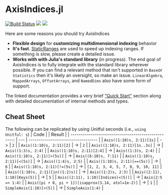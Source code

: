 # AxisIndices.jl

[![Build Status](https://travis-ci.com/Tokazama/AxisIndices.jl.svg?branch=master)](https://travis-ci.com/Tokazama/AxisIndices.jl) [![](https://img.shields.io/badge/docs-stable-blue.svg)](https://Tokazama.github.io/AxisIndices.jl/stable) [![](https://img.shields.io/badge/docs-dev-blue.svg)](https://Tokazama.github.io/AxisIndices.jl/dev)

Here are some reasons you should try AxisIndices
* **Flexible design** for **customizing multidimensional indexing** behavior
* **It's fast**. [StaticRanges](https://github.com/Tokazama/StaticRanges.jl) are used to speed up indexing ranges. If something is slow, please create a detailed issue.
* **Works with with Julia's standard library** (in progress). The end goal of AxisIndices is to fully integrate with the standard library wherever possible. If you can find a relevant method that isn't supported in `Base`or  `Statistics` then it's likely an oversight, so make an issue. `LinearAlgebra`, `MappedArrays`, `OffsetArrays`, and `NamedDims` also have some form of support.

The linked documentation provides a very brief ["Quick Start"](https://tokazama.github.io/AxisIndices.jl/dev/quick_start/) section along with detailed documentation of internal methods and types.

<!--
This needs context
<img src="docs/src/images/julia_dots.png" width="400" align="center">
-->

## Cheat Sheet

The following can be replicated by using Unitful seconds (i.e., `using Unitful: s`)
|                                                Code |     | Result                             |
| --------------------------------------------------: | --- | ---------------------------------- |
|                           `Axis((1:10)s, 2:11)[1s]` | ->  | `2`                                |
|                            `Axis((1:10)s, 2:11)[2]` | ->  | `2`                                |
|                       `Axis((1:10)s, 2:11)[1s..3s]` | ->  | `Axis((1:3)s, 2:4)`                |
|                          `Axis((1:10)s, 2:11)[2:4]` | ->  | `Axis((1:3)s, 2:4)`                |
|                        `Axis((1:10)s, 2:11)[>(5s)]` | ->  | `Axis((6:10)s, 7:11)`              |
|                        `Axis((1:10)s, 2:11)[<(5s)]` | ->  | `Axis((1:4)s, 2:5)`                |
|                       `Axis((1:10)s, 2:11)[==(5s)]` | ->  | `6`                                |
|                       `Axis((1:10)s, 2:11)[!=(5s)]` | ->  | `[1, 2, 3, 4, 5, 7, 8, 9, 10, 11]` |
|                   `Axis((1:10)s, 2:11)[in((1:2)s)]` | ->  | `Axis((1:2)s, 2:3)`                |
|                       `Axis((2:11), 1:10)[Keys(5)]` | ->  | `5`                                |
|                 `Axis((2:11), 1:10)[Indices(<(5))]` | ->  | `Axis(2:5 => 1:4)`                 |
| `Axis([pi + 0, pi + 1])[isapprox(3.14, atol=1e-2)]` | ->  | `1`                                |
|                            `SimpleAxis(1:10)[<(5)]` | ->  | `SimpleAxis(1:4)`                  |

